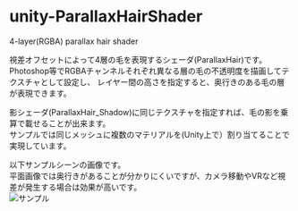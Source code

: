 # unity-ParallaxHairShader
4-layer(RGBA) parallax hair shader

視差オフセットによって4層の毛を表現するシェーダ(ParallaxHair)です。   
Photoshop等でRGBAチャンネルそれぞれ異なる層の毛の不透明度を描画してテクスチャとして設定し、
レイヤー間の高さを指定すると、奥行きのある毛の層が表現できます。

影シェーダ(ParallaxHair_Shadow)に同じテクスチャを指定すれば、毛の影を乗算で載せることが出来ます。  
サンプルでは同じメッシュに複数のマテリアルを(Unity上で）割り当てることで実現しています。

以下サンプルシーンの画像です。  
平面画像では奥行きがあることが分かりにくいですが、カメラ移動やVRなど視差が発生する場合は効果が高いです。  
![サンプル](https://user-images.githubusercontent.com/39085780/39757591-47d9fcec-5308-11e8-9f91-45c8f8a4466f.png)
